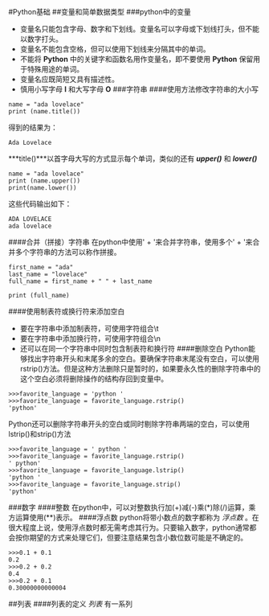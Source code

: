 #Python基础
##变量和简单数据类型
###python中的变量
- 变量名只能包含字母、数字和下划线。变量名可以字母或下划线打头，但不能以数字打头。
- 变量名不能包含空格，但可以使用下划线来分隔其中的单词。
- 不能将 **Python** 中的关键字和函数名用作变量名，即不要使用 **Python** 保留用于特殊用途的单词。
- 变量名应既简短又具有描述性。
- 慎用小写字母 **l** 和大写字母 **O** 
###字符串
####使用方法修改字符串的大小写
```
name = "ada lovelace"
print (name.title())
```
得到的结果为：
```
Ada Lovelace
```
***title()***以首字母大写的方式显示每个单词，类似的还有 ***upper()*** 和 ***lower()***
```
name = "ada lovelace"
print (name.upper())
print(name.lower())
```
这些代码输出如下：
```
ADA LOVELACE
ada lovelace
```
####合并（拼接）字符串
在python中使用' + '来合并字符串，使用多个' + '来合并多个字符串的方法可以称作拼接。
```
first_name = "ada"
last_name = "lovelace"
full_name = first_name + " " + last_name

print (full_name)
```
####使用制表符或换行符来添加空白
- 要在字符串中添加制表符，可使用字符组合\t
- 要在字符串中添加换行符，可使用字符组合\n
- 还可以在同一个字符串中同时包含制表符和换行符
####删除空白
Python能够找出字符串开头和末尾多余的空白。要确保字符串末尾没有空白，可以使用rstrip()方法。但是这种方法删除只是暂时的，如果要永久性的删除字符串中的这个空白必须将删除操作的结构存回到变量中。
```
>>>favorite_language = 'python '
>>>favorite_language = favorite_language.rstrip()
'python'
```
Python还可以删除字符串开头的空白或同时剔除字符串两端的空白，可以使用lstrip()和strip()方法
```
>>>favorite_language = ' python '
>>>favorite_language = favorite_language.rstrip()
' python'
>>>favorite_language = favorite_language.lstrip()
'python '
>>>favorite_language = favorite_language.strip()
'python'
```
###数字
####整数
在python中，可以对整数执行加(+)减(-)乘(\*)除(/)运算，乘方运算使用(\**)表示。
####浮点数
python将带小数点的数字都称为 *浮点数* 。在很大程度上说，使用浮点数时都无需考虑其行为。只要输入数字，python通常都会按你期望的方式来处理它们，但要注意结果包含小数位数可能是不确定的。
```
>>>0.1 + 0.1
0.2
>>>0.2 + 0.2
0.4
>>>0.2 + 0.1
0.30000000000004
```
##列表
####列表的定义
*列表* 有一系列